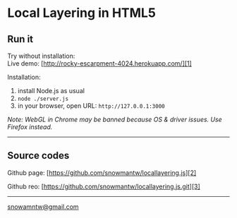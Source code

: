 # Local Layering in HTML5

## Run it

Try without installation:<br/>
Live demo: [http://rocky-escarpment-4024.herokuapp.com/][1]

Installation:

1. install Node.js as usual
2. `node ./server.js`
3. in your browser, open URL: `http://127.0.0.1:3000`

*Note: WebGL in Chrome may be banned because OS & driver issues. Use Firefox instead.* 

----

## Source codes

Github page: [https://github.com/snowmantw/locallayering.js][2]

Github reo: [https://github.com/snowmantw/locallayering.js.git][3]

[1]: http://rocky-escarpment-4024.herokuapp.com/
[2]: https://github.com/snowmantw/locallayering.js
[3]: https://github.com/snowmantw/locallayering.js.git

----

snowamntw@gmail.com
